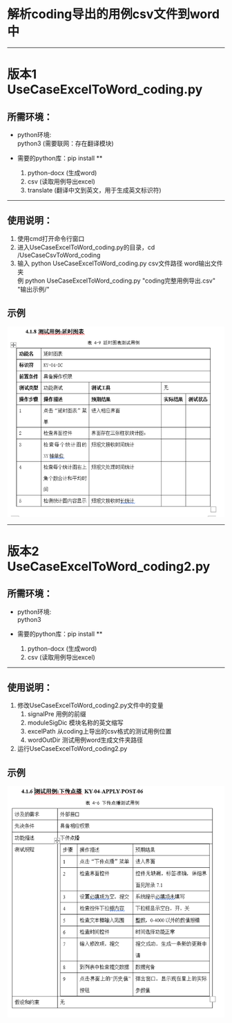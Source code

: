 # 解析coding导出的用例csv文件到word中
***
# 版本1 UseCaseExcelToWord_coding.py
## 所需环境：
- python环境:  
  python3 (需要联网：存在翻译模块)
  
- 需要的python库：pip install **

     1. python-docx    (生成word)
     2. csv   (读取用例导出excel)
     3. translate     (翻译中文到英文，用于生成英文标识符)
 ***
 
## 使用说明：
 
 1. 使用cmd打开命令行窗口
 2. 进入UseCaseExcelToWord_coding.py的目录，cd /UseCaseCsvToWord_coding
 3. 输入 python UseCaseExcelToWord_coding.py csv文件路径 word输出文件夹  
    例 python UseCaseExcelToWord_coding.py "coding完整用例导出.csv" "输出示例/"  
## 示例
![版本1导出的用例](https://github.com/1050035126/UseCaseCsvToWord_coding/blob/master/image/%E7%89%88%E6%9C%AC1.png)
***
# 版本2 UseCaseExcelToWord_coding2.py
## 所需环境：
- python环境:  
  python3
  
- 需要的python库：pip install **

     1. python-docx    (生成word)
     2. csv   (读取用例导出excel)
 ***
 
## 使用说明：
 
 1. 修改UseCaseExcelToWord_coding2.py文件中的变量
    1. signalPre 用例的前缀
    2. moduleSigDic 模块名称的英文缩写
    3. excelPath 从coding上导出的csv格式的测试用例位置
    4. wordOutDir 测试用例word生成文件夹路径
 2. 运行UseCaseExcelToWord_coding2.py
 
## 示例
![版本2导出的用例](https://github.com/1050035126/UseCaseCsvToWord_coding/blob/master/image/%E7%89%88%E6%9C%AC2.png)
 
